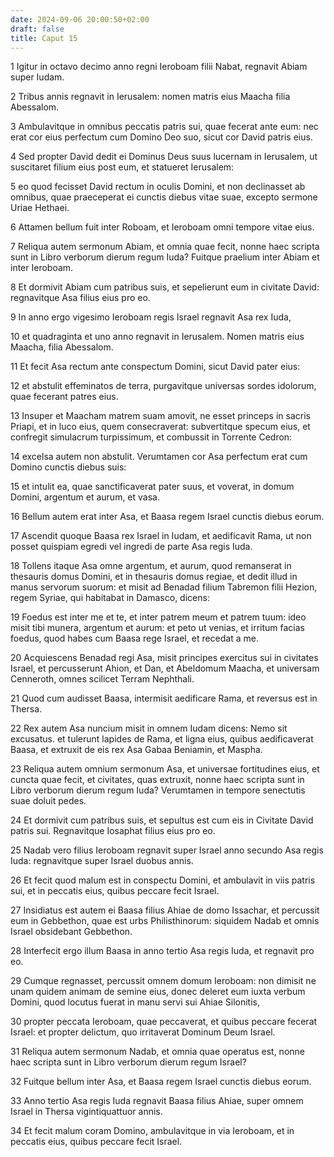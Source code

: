```yaml
---
date: 2024-09-06 20:00:50+02:00
draft: false
title: Caput 15
---
```





1 Igitur in octavo decimo anno regni Ieroboam filii Nabat, regnavit Abiam super Iudam.

2 Tribus annis regnavit in Ierusalem: nomen matris eius Maacha filia Abessalom.

3 Ambulavitque in omnibus peccatis patris sui, quae fecerat ante eum: nec erat cor eius perfectum cum Domino Deo suo, sicut cor David patris eius.

4 Sed propter David dedit ei Dominus Deus suus lucernam in Ierusalem, ut suscitaret filium eius post eum, et statueret Ierusalem:

5 eo quod fecisset David rectum in oculis Domini, et non declinasset ab omnibus, quae praeceperat ei cunctis diebus vitae suae, excepto sermone Uriae Hethaei.

6 Attamen bellum fuit inter Roboam, et Ieroboam omni tempore vitae eius.

7 Reliqua autem sermonum Abiam, et omnia quae fecit, nonne haec scripta sunt in Libro verborum dierum regum Iuda? Fuitque praelium inter Abiam et inter Ieroboam.

8 Et dormivit Abiam cum patribus suis, et sepelierunt eum in civitate David: regnavitque Asa filius eius pro eo.

9 In anno ergo vigesimo Ieroboam regis Israel regnavit Asa rex Iuda,

10 et quadraginta et uno anno regnavit in Ierusalem. Nomen matris eius Maacha, filia Abessalom.

11 Et fecit Asa rectum ante conspectum Domini, sicut David pater eius:

12 et abstulit effeminatos de terra, purgavitque universas sordes idolorum, quae fecerant patres eius.

13 Insuper et Maacham matrem suam amovit, ne esset princeps in sacris Priapi, et in luco eius, quem consecraverat: subvertitque specum eius, et confregit simulacrum turpissimum, et combussit in Torrente Cedron:

14 excelsa autem non abstulit. Verumtamen cor Asa perfectum erat cum Domino cunctis diebus suis:

15 et intulit ea, quae sanctificaverat pater suus, et voverat, in domum Domini, argentum et aurum, et vasa.

16 Bellum autem erat inter Asa, et Baasa regem Israel cunctis diebus eorum.

17 Ascendit quoque Baasa rex Israel in Iudam, et aedificavit Rama, ut non posset quispiam egredi vel ingredi de parte Asa regis Iuda.

18 Tollens itaque Asa omne argentum, et aurum, quod remanserat in thesauris domus Domini, et in thesauris domus regiae, et dedit illud in manus servorum suorum: et misit ad Benadad filium Tabremon filii Hezion, regem Syriae, qui habitabat in Damasco, dicens:

19 Foedus est inter me et te, et inter patrem meum et patrem tuum: ideo misit tibi munera, argentum et aurum: et peto ut venias, et irritum facias foedus, quod habes cum Baasa rege Israel, et recedat a me.

20 Acquiescens Benadad regi Asa, misit principes exercitus sui in civitates Israel, et percusserunt Ahion, et Dan, et Abeldomum Maacha, et universam Cenneroth, omnes scilicet Terram Nephthali.

21 Quod cum audisset Baasa, intermisit aedificare Rama, et reversus est in Thersa.

22 Rex autem Asa nuncium misit in omnem Iudam dicens: Nemo sit excusatus. et tulerunt lapides de Rama, et ligna eius, quibus aedificaverat Baasa, et extruxit de eis rex Asa Gabaa Beniamin, et Maspha.

23 Reliqua autem omnium sermonum Asa, et universae fortitudines eius, et cuncta quae fecit, et civitates, quas extruxit, nonne haec scripta sunt in Libro verborum dierum regum Iuda? Verumtamen in tempore senectutis suae doluit pedes.

24 Et dormivit cum patribus suis, et sepultus est cum eis in Civitate David patris sui. Regnavitque Iosaphat filius eius pro eo.

25 Nadab vero filius Ieroboam regnavit super Israel anno secundo Asa regis Iuda: regnavitque super Israel duobus annis.

26 Et fecit quod malum est in conspectu Domini, et ambulavit in viis patris sui, et in peccatis eius, quibus peccare fecit Israel.

27 Insidiatus est autem ei Baasa filius Ahiae de domo Issachar, et percussit eum in Gebbethon, quae est urbs Philisthinorum: siquidem Nadab et omnis Israel obsidebant Gebbethon.

28 Interfecit ergo illum Baasa in anno tertio Asa regis Iuda, et regnavit pro eo.

29 Cumque regnasset, percussit omnem domum Ieroboam: non dimisit ne unam quidem animam de semine eius, donec deleret eum iuxta verbum Domini, quod locutus fuerat in manu servi sui Ahiae Silonitis,

30 propter peccata Ieroboam, quae peccaverat, et quibus peccare fecerat Israel: et propter delictum, quo irritaverat Dominum Deum Israel.

31 Reliqua autem sermonum Nadab, et omnia quae operatus est, nonne haec scripta sunt in Libro verborum dierum regum Israel?

32 Fuitque bellum inter Asa, et Baasa regem Israel cunctis diebus eorum.

33 Anno tertio Asa regis Iuda regnavit Baasa filius Ahiae, super omnem Israel in Thersa vigintiquattuor annis.

34 Et fecit malum coram Domino, ambulavitque in via Ieroboam, et in peccatis eius, quibus peccare fecit Israel.

